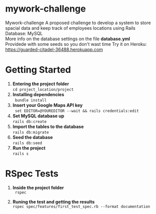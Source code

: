 # mywork-challenge
 Mywork-challenge
A proposed challenge to develop a system to store spacial data and keep track of employees
locations using Rails<br>
Database: MySQL<br>
More info on the database settings on the file **database.yml**<br>
Providede with some seeds so you don't wast time
Try it on Heroku: https://guarded-citadel-36488.herokuapp.com
# Getting Started

1. **Entering the project folder**<br>
    ```cd project_location/project```
2. **Installing dependencies**<br>
   ``` bundle install```
3. **Insert your Google Maps API key**<br>
   ``` set EDITOR=@YOUREDITOR --wait && rails credentials:edit```
4. **Set MySQL database up**<br>
    ```rails db:create```
5. **Import the tables to the database**<br>
    ```rails db:migrate ```  
6. **Seed the database**<br>
  ```rails db:seed```
7. **Run the project**<br>
    ```rails s ```

# RSpec Tests

1.  **Inside the project folder**<br>
    ``` rspec```

2. **Runing the test and getting the results** <br>
    ```rspec spec/features/first_test_spec.rb --format documentation```
